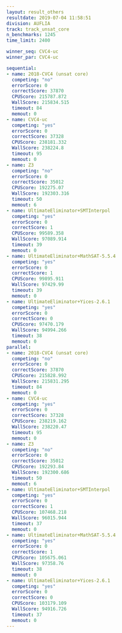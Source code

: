 ```yaml
---
layout: result_others
resultdate: 2019-07-04 11:58:51
division: AUFLIA
track: track_unsat_core
n_benchmarks: 1245
time_limit: 2400

winner_seq: CVC4-uc
winner_par: CVC4-uc

sequential:
- name: 2018-CVC4 (unsat core)
  competing: "no"
  errorScore: 0
  correctScore: 37870
  CPUScore: 215787.872
  WallScore: 215834.515
  timeout: 84
  memout: 0
- name: CVC4-uc
  competing: "yes"
  errorScore: 0
  correctScore: 37328
  CPUScore: 238181.332
  WallScore: 238224.8
  timeout: 95
  memout: 0
- name: Z3
  competing: "no"
  errorScore: 0
  correctScore: 35012
  CPUScore: 192275.07
  WallScore: 192303.316
  timeout: 50
  memout: 6
- name: UltimateEliminator+SMTInterpol
  competing: "yes"
  errorScore: 0
  correctScore: 1
  CPUScore: 99589.358
  WallScore: 97089.914
  timeout: 39
  memout: 0
- name: UltimateEliminator+MathSAT-5.5.4
  competing: "yes"
  errorScore: 0
  correctScore: 1
  CPUScore: 99895.911
  WallScore: 97429.99
  timeout: 39
  memout: 0
- name: UltimateEliminator+Yices-2.6.1
  competing: "yes"
  errorScore: 0
  correctScore: 0
  CPUScore: 97470.179
  WallScore: 94994.266
  timeout: 38
  memout: 0
parallel:
- name: 2018-CVC4 (unsat core)
  competing: "no"
  errorScore: 0
  correctScore: 37870
  CPUScore: 215828.992
  WallScore: 215831.295
  timeout: 84
  memout: 0
- name: CVC4-uc
  competing: "yes"
  errorScore: 0
  correctScore: 37328
  CPUScore: 238219.162
  WallScore: 238220.47
  timeout: 95
  memout: 0
- name: Z3
  competing: "no"
  errorScore: 0
  correctScore: 35012
  CPUScore: 192293.84
  WallScore: 192300.686
  timeout: 50
  memout: 6
- name: UltimateEliminator+SMTInterpol
  competing: "yes"
  errorScore: 0
  correctScore: 1
  CPUScore: 107468.218
  WallScore: 96015.944
  timeout: 37
  memout: 0
- name: UltimateEliminator+MathSAT-5.5.4
  competing: "yes"
  errorScore: 0
  correctScore: 1
  CPUScore: 105675.061
  WallScore: 97358.76
  timeout: 38
  memout: 0
- name: UltimateEliminator+Yices-2.6.1
  competing: "yes"
  errorScore: 0
  correctScore: 0
  CPUScore: 103179.109
  WallScore: 94916.726
  timeout: 37
  memout: 0
---
```

